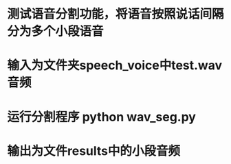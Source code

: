 # 测试语音分割功能，将语音按照说话间隔分为多个小段语音

# 输入为文件夹speech_voice中test.wav音频

# 运行分割程序 python wav_seg.py

# 输出为文件results中的小段音频